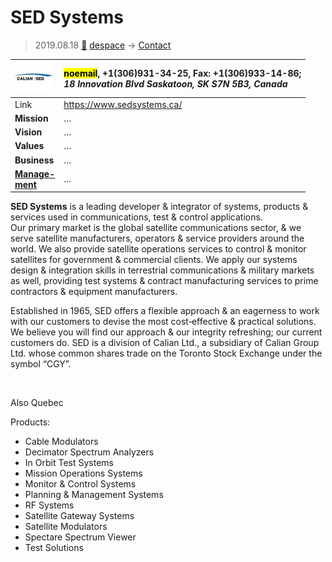 # SED Systems
> 2019.08.18 [🚀](../index/index.md) [despace](index.md) → [Contact](contact.md)

|[![](f/con/s/sed_systems_logo1_thumb.jpg)](f/con/s/sed_systems_logo1.png)|<mark>noemail</mark>, +1(306)931-34-25, Fax: +1(306)933-14-86;<br> *18 Innovation Blvd Saskatoon, SK S7N 5B3, Canada*|
|:--|:--|
|Link|<https://www.sedsystems.ca/>|
|**Mission**|…|
|**Vision**|…|
|**Values**|…|
|**Business**|…|
|**[Manage-<br>ment](mgmt.md)**|…|

**SED Systems** is a leading developer & integrator of systems, products & services used in communications, test & control applications.  
Our primary market is the global satellite communications sector, & we serve satellite manufacturers, operators & service providers around the world. We also provide satellite operations services to control & monitor satellites for government & commercial clients. We apply our systems design & integration skills in terrestrial communications & military markets as well, providing test systems & contract manufacturing services to prime contractors & equipment manufacturers.  

Established in 1965, SED offers a flexible approach & an eagerness to work with our customers to devise the most cost‑effective & practical solutions. We believe you will find our approach & our integrity refreshing; our current customers do. SED is a division of Calian Ltd., a subsidiary of Calian Group Ltd. whose common shares trade on the Toronto Stock Exchange under the symbol “CGY”.


<p style="page-break-after:always"> </p>

Also Quebec

Products:

   - Cable Modulators
   - Decimator Spectrum Analyzers
   - In Orbit Test Systems
   - Mission Operations Systems
   - Monitor & Control Systems
   - Planning & Management Systems
   - RF Systems
   - Satellite Gateway Systems
   - Satellite Modulators
   - Spectare Spectrum Viewer
   - Test Solutions
